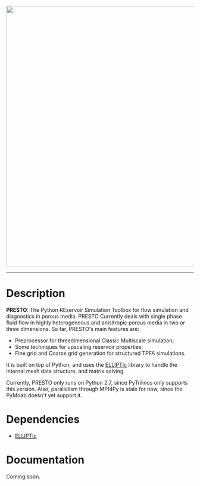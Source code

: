 
<p align="center">
  <img src="https://cdn.rawgit.com/padmec-reservoir/PRESTO/master/PRESTO.png" width="700px"/>
</p>

---

# Description
**PRESTO**: The Python REservoir Simulation Toolbox for flow simulation and diagnostics in porous media. PRESTO Currently deals with single phase fluid flow in highly heterogeneous and anisitropic porous media in two or three dimensions. So far, PRESTO's main features are:
* Preprocessor for threedimensional Classic Multiscale simulation;
* Some techniques for upscaling reservoir properties;
* Fine grid and Coarse grid generation for structured TPFA simulations.

It is built on top of Python, and uses the [ELLIPTIc](https://github.com/ricardolira/ELLIPTIc) library to handle the internal mesh data structure, and matrix solving.

Currently, PRESTO only runs on Python 2.7, since PyTrilinos only supports this version. Also, parallelism through MPI4Py is stale for now, since the PyMoab doesn't yet support it.

# Dependencies
* [ELLIPTIc](https://github.com/padmec-reservoir/ELLIPTIc)


# Documentation
Coming soon.








